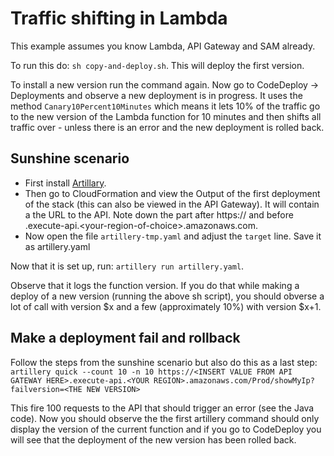 # Traffic shifting in Lambda

This example assumes you know Lambda, API Gateway and SAM already.

To run this do: ``sh copy-and-deploy.sh``. This will deploy the first version.

To install a new version run the command again. Now go to CodeDeploy -> Deployments and observe a new deployment is in progress. It uses the method `Canary10Percent10Minutes` which means it lets 10% of the traffic go to the new version of the Lambda function for 10 minutes and then shifts all traffic over - unless there is an error and the new deployment is rolled back.

## Sunshine scenario
* First install [Artillary](https://artillery.io/). 
* Then go to CloudFormation and view the Output of the first deployment of the stack (this can also be viewed in the API Gateway). It will contain a the URL to the API. Note down the part after https:// and before .execute-api.\<your-region-of-choice\>.amazonaws.com. 
* Now open the file `artillery-tmp.yaml` and adjust the `target` line. Save it as artillery.yaml

Now that it is set up, run: ``artillery run artillery.yaml``.

Observe that it logs the function version. If you do that while making a deploy of a new version (running the above sh script), you should obverse a lot of call with version $x and a few (approximately 10%) with version $x+1.


## Make a deployment fail and rollback
Follow the steps from the sunshine scenario but also do this as a last step:
`artillery quick --count 10 -n 10 https://<INSERT VALUE FROM API GATEWAY HERE>.execute-api.<YOUR REGION>.amazonaws.com/Prod/showMyIp?failversion=<THE NEW VERSION>` 

This fire 100 requests to the API that should trigger an error (see the Java code).
Now you should observe the the first artillery command should only display the version of the current function and if you go to CodeDeploy you will see that the deployment of the new version has been rolled back.


